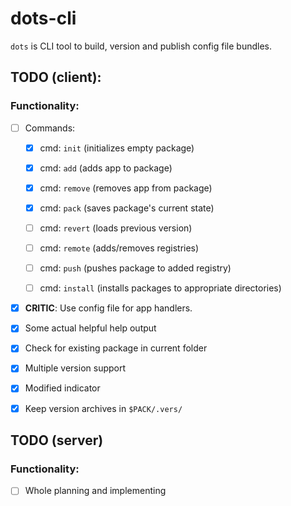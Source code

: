 # dots-cli

`dots` is CLI tool to build, version and publish config file bundles.

## TODO (client):
### Functionality:
- [ ] Commands:
    - [x] cmd: `init` (initializes empty package)
    - [x] cmd: `add` (adds app to package)
    - [x] cmd: `remove` (removes app from package)
    - [x] cmd: `pack` (saves package's current state)
    - [ ] cmd: `revert` (loads previous version)
    - [ ] cmd: `remote` (adds/removes registries)
    - [ ] cmd: `push` (pushes package to added registry)
    - [ ] cmd: `install` (installs packages to appropriate directories)


- [x] __CRITIC__: Use config file for app handlers.
- [x] Some actual helpful help output
- [x] Check for existing package in current folder
- [x] Multiple version support
- [x] Modified indicator
- [x] Keep version archives in `$PACK/.vers/`


## TODO (server)
### Functionality:
- [ ] Whole planning and implementing
